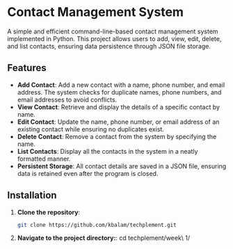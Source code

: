 # Contact Management System

A simple and efficient command-line-based contact management system implemented in Python. This project allows users to add, view, edit, delete, and list contacts, ensuring data persistence through JSON file storage.

## Features

- **Add Contact**: Add a new contact with a name, phone number, and email address. The system checks for duplicate names, phone numbers, and email addresses to avoid conflicts.
- **View Contact**: Retrieve and display the details of a specific contact by name.
- **Edit Contact**: Update the name, phone number, or email address of an existing contact while ensuring no duplicates exist.
- **Delete Contact**: Remove a contact from the system by specifying the name.
- **List Contacts**: Display all the contacts in the system in a neatly formatted manner.
- **Persistent Storage**: All contact details are saved in a JSON file, ensuring data is retained even after the program is closed.

## Installation

1. **Clone the repository**:
   ```sh
   git clone https://github.com/kbalam/techplement.git

2. **Navigate to the project directory:**:
   cd techplement/week\ 1/
